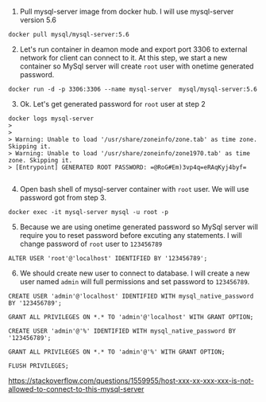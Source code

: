 1. Pull mysql-server image from docker hub. I will use mysql-server version 5.6
```console
docker pull mysql/mysql-server:5.6
```

2. Let's run container in deamon mode and export port 3306 to external network for client can connect to it. At this step, we start a new container so MySql server will create `root` user with onetime generated password.
```console
docker run -d -p 3306:3306 --name mysql-server  mysql/mysql-server:5.6
```

3. Ok. Let's get generated password for `root` user at step 2
```console
docker logs mysql-server
>
> 
> Warning: Unable to load '/usr/share/zoneinfo/zone.tab' as time zone. Skipping it.
> Warning: Unable to load '/usr/share/zoneinfo/zone1970.tab' as time zone. Skipping it.
> [Entrypoint] GENERATED ROOT PASSWORD: =@RoG#Em)3vp4q=eRAqKyj4byf=


```

4. Open bash shell of mysql-server container with `root` user. We will use password got from step 3.
```console
docker exec -it mysql-server mysql -u root -p
```

5. Because we are using onetime generated password so MySql server will require you to reset password before excuting any statements. I will change password of `root` user to `123456789`
```MYSQL
ALTER USER 'root'@'localhost' IDENTIFIED BY '123456789';
```

6. We should create new user to connect to database. I will create a new user named `admin` will full permissions and set password to `123456789`.
```mysql
CREATE USER 'admin'@'localhost' IDENTIFIED WITH mysql_native_password BY '123456789';

GRANT ALL PRIVILEGES ON *.* TO 'admin'@'localhost' WITH GRANT OPTION;

CREATE USER 'admin'@'%' IDENTIFIED WITH mysql_native_password BY '123456789';

GRANT ALL PRIVILEGES ON *.* TO 'admin'@'%' WITH GRANT OPTION;

FLUSH PRIVILEGES;
```

https://stackoverflow.com/questions/1559955/host-xxx-xx-xxx-xxx-is-not-allowed-to-connect-to-this-mysql-server
